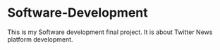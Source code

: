 # Software-Development
This is my Software development final project. It is about Twitter News platform development.
